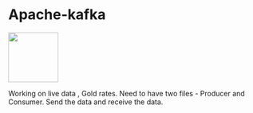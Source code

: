 # Apache-kafka
<img src="https://miro.medium.com/max/1200/0*9DPCGOCmDvmSEa3H.png" width="100" height="100" />

Working on live data , Gold rates.
Need to have two files - Producer and Consumer. 
Send the data and receive the data.
